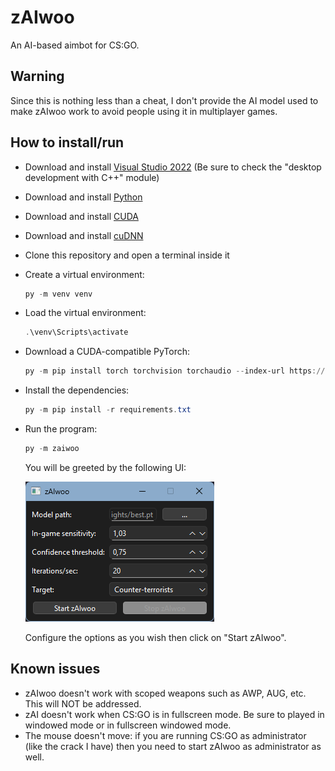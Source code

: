 # zAIwoo

An AI-based aimbot for CS:GO.

## Warning

Since this is nothing less than a cheat, I don't provide the AI model used to make zAIwoo work to avoid people using it in multiplayer games.

## How to install/run

- Download and install [Visual Studio 2022](https://visualstudio.microsoft.com/) (Be sure to check the "desktop development with C++" module)
- Download and install [Python](https://www.python.org/)
- Download and install [CUDA](https://developer.nvidia.com/cuda-toolkit)
- Download and install [cuDNN](https://developer.nvidia.com/cudnn)
- Clone this repository and open a terminal inside it
- Create a virtual environment:

    ```powershell
    py -m venv venv
    ```

- Load the virtual environment:

    ```powershell
    .\venv\Scripts\activate
    ```

- Download a CUDA-compatible PyTorch:

    ```powershell
    py -m pip install torch torchvision torchaudio --index-url https://download.pytorch.org/whl/cu128
    ```

- Install the dependencies:

    ```powershell
    py -m pip install -r requirements.txt
    ```

- Run the program:

    ```powershell
    py -m zaiwoo
    ```

    You will be greeted by the following UI:

    ![Image](ui.png)

    Configure the options as you wish then click on "Start zAIwoo".

## Known issues

- zAIwoo doesn't work with scoped weapons such as AWP, AUG, etc. This will NOT be addressed.
- zAI doesn't work when CS:GO is in fullscreen mode. Be sure to played in windowed mode or in fullscreen windowed mode.
- The mouse doesn't move: if you are running CS:GO as administrator (like the crack I have) then you need to start zAIwoo as administrator as well.
